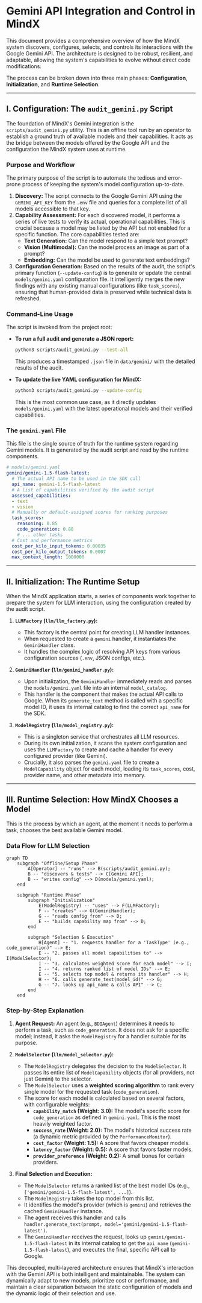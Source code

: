 # Gemini API Integration and Control in MindX

This document provides a comprehensive overview of how the MindX system discovers, configures, selects, and controls its interactions with the Google Gemini API. The architecture is designed to be robust, resilient, and adaptable, allowing the system's capabilities to evolve without direct code modifications.

The process can be broken down into three main phases: **Configuration**, **Initialization**, and **Runtime Selection**.

---

## Ⅰ. Configuration: The `audit_gemini.py` Script

The foundation of MindX's Gemini integration is the `scripts/audit_gemini.py` utility. This is an offline tool run by an operator to establish a ground truth of available models and their capabilities. It acts as the bridge between the models offered by the Google API and the configuration the MindX system uses at runtime.

### Purpose and Workflow

The primary purpose of the script is to automate the tedious and error-prone process of keeping the system's model configuration up-to-date.

1.  **Discovery:** The script connects to the Google Gemini API using the `GEMINI_API_KEY` from the `.env` file and queries for a complete list of all models accessible to that key.
2.  **Capability Assessment:** For each discovered model, it performs a series of live tests to verify its actual, operational capabilities. This is crucial because a model may be listed by the API but not enabled for a specific function. The core capabilities tested are:
    -   **Text Generation:** Can the model respond to a simple text prompt?
    -   **Vision (Multimodal):** Can the model process an image as part of a prompt?
    -   **Embedding:** Can the model be used to generate text embeddings?
3.  **Configuration Generation:** Based on the results of the audit, the script's primary function (`--update-config`) is to generate or update the central `models/gemini.yaml` configuration file. It intelligently merges the new findings with any existing manual configurations (like `task_scores`), ensuring that human-provided data is preserved while technical data is refreshed.

### Command-Line Usage

The script is invoked from the project root:

-   **To run a full audit and generate a JSON report:**
    ```bash
    python3 scripts/audit_gemini.py --test-all
    ```
    This produces a timestamped `.json` file in `data/gemini/` with the detailed results of the audit.

-   **To update the live YAML configuration for MindX:**
    ```bash
    python3 scripts/audit_gemini.py --update-config
    ```
    This is the most common use case, as it directly updates `models/gemini.yaml` with the latest operational models and their verified capabilities.

### The `gemini.yaml` File

This file is the single source of truth for the runtime system regarding Gemini models. It is generated by the audit script and read by the runtime components.

```yaml
# models/gemini.yaml
gemini/gemini-1.5-flash-latest:
  # The actual API name to be used in the SDK call
  api_name: gemini-1.5-flash-latest
  # A list of capabilities verified by the audit script
  assessed_capabilities:
  - text
  - vision
  # Manually or default-assigned scores for ranking purposes
  task_scores:
    reasoning: 0.85
    code_generation: 0.88
    # ... other tasks
  # Cost and performance metrics
  cost_per_kilo_input_tokens: 0.00035
  cost_per_kilo_output_tokens: 0.0007
  max_context_length: 1000000
```

---

## Ⅱ. Initialization: The Runtime Setup

When the MindX application starts, a series of components work together to prepare the system for LLM interaction, using the configuration created by the audit script.

1.  **`LLMFactory` (`llm/llm_factory.py`):**
    -   This factory is the central point for creating LLM handler instances.
    -   When requested to create a `gemini` handler, it instantiates the `GeminiHandler` class.
    -   It handles the complex logic of resolving API keys from various configuration sources (`.env`, JSON configs, etc.).

2.  **`GeminiHandler` (`llm/gemini_handler.py`):**
    -   Upon initialization, the `GeminiHandler` immediately reads and parses the `models/gemini.yaml` file into an internal `model_catalog`.
    -   This handler is the component that makes the actual API calls to Google. When its `generate_text` method is called with a specific model ID, it uses its internal catalog to find the correct `api_name` for the SDK.

3.  **`ModelRegistry` (`llm/model_registry.py`):**
    -   This is a singleton service that orchestrates all LLM resources.
    -   During its own initialization, it scans the system configuration and uses the `LLMFactory` to create and cache a handler for every configured provider (like Gemini).
    -   Crucially, it also parses the `gemini.yaml` file to create a `ModelCapability` object for each model, loading its `task_scores`, cost, provider name, and other metadata into memory.

---

## Ⅲ. Runtime Selection: How MindX Chooses a Model

This is the process by which an agent, at the moment it needs to perform a task, chooses the best available Gemini model.

### Data Flow for LLM Selection

```mermaid
graph TD
    subgraph "Offline/Setup Phase"
        A[Operator] -- "runs" --> B(scripts/audit_gemini.py);
        B -- "discovers & tests" --> C[Gemini API];
        B -- "writes config" --> D(models/gemini.yaml);
    end

    subgraph "Runtime Phase"
        subgraph "Initialization"
            E(ModelRegistry) -- "uses" --> F(LLMFactory);
            F -- "creates" --> G(GeminiHandler);
            G -- "reads config from" --> D;
            E -- "builds capability map from" --> D;
        end

        subgraph "Selection & Execution"
            H[Agent] -- "1. requests handler for a 'TaskType' (e.g., code_generation)" --> E;
            E -- "2. passes all model capabilities to" --> I(ModelSelector);
            I -- "3. calculates weighted score for each model" --> I;
            I -- "4. returns ranked list of model IDs" --> E;
            E -- "5. selects top model & returns its handler" --> H;
            H -- "6. calls generate_text(model_id)" --> G;
            G -- "7. looks up api_name & calls API" --> C;
        end
    end
```

### Step-by-Step Explanation

1.  **Agent Request:** An agent (e.g., `BDIAgent`) determines it needs to perform a task, such as `code_generation`. It does not ask for a specific model; instead, it asks the `ModelRegistry` for a handler suitable for its purpose.

2.  **`ModelSelector` (`llm/model_selector.py`):**
    -   The `ModelRegistry` delegates the decision to the `ModelSelector`. It passes its entire list of `ModelCapability` objects (for all providers, not just Gemini) to the selector.
    -   The `ModelSelector` uses a **weighted scoring algorithm** to rank every single model for the requested task (`code_generation`).
    -   The score for each model is calculated based on several factors, with configurable weights:
        -   **`capability_match` (Weight: 3.0):** The model's specific score for `code_generation` as defined in `gemini.yaml`. This is the most heavily weighted factor.
        -   **`success_rate` (Weight: 2.0):** The model's historical success rate (a dynamic metric provided by the `PerformanceMonitor`).
        -   **`cost_factor` (Weight: 1.5):** A score that favors cheaper models.
        -   **`latency_factor` (Weight: 0.5):** A score that favors faster models.
        -   **`provider_preference` (Weight: 0.2):** A small bonus for certain providers.

3.  **Final Selection and Execution:**
    -   The `ModelSelector` returns a ranked list of the best model IDs (e.g., `['gemini/gemini-1.5-flash-latest', ...]`).
    -   The `ModelRegistry` takes the top model from this list.
    -   It identifies the model's provider (which is `gemini`) and retrieves the cached `GeminiHandler` instance.
    -   The agent receives this handler and calls `handler.generate_text(prompt, model='gemini/gemini-1.5-flash-latest')`.
    -   The `GeminiHandler` receives the request, looks up `gemini/gemini-1.5-flash-latest` in its internal catalog to get the `api_name` (`gemini-1.5-flash-latest`), and executes the final, specific API call to Google.

This decoupled, multi-layered architecture ensures that MindX's interaction with the Gemini API is both intelligent and maintainable. The system can dynamically adapt to new models, prioritize cost or performance, and maintain a clear separation between the static configuration of models and the dynamic logic of their selection and use.
